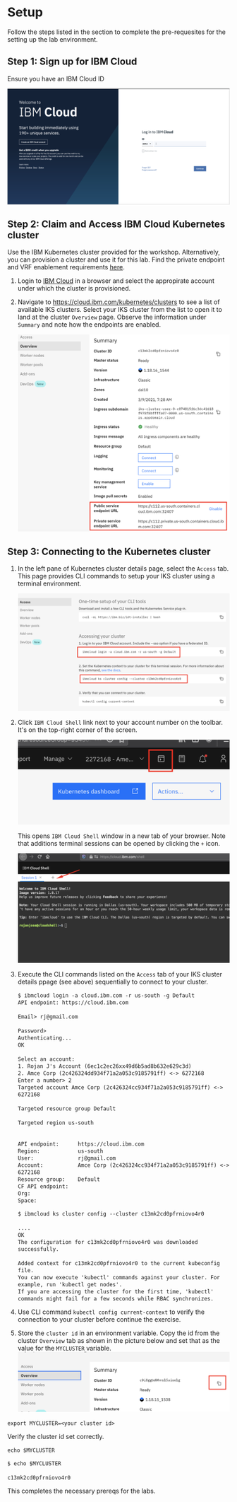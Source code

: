 
# Setup

Follow the steps listed in the section to complete the pre-requesites for the setting up the lab environment.

## Step 1: Sign up for IBM Cloud

Ensure you have an IBM Cloud ID

![Cloud Sign up](../images/ibm-cloud-sign-up.png)

## Step 2: Claim and Access IBM Cloud Kubernetes cluster

Use the IBM Kubernetes cluster provided for the workshop. Alternatively, you can provision a cluster and use it for this lab.
  Find the private endpoint and VRF enablement requirements [here](https://cloud.ibm.com/docs/Log-Analysis-with-LogDNA?topic=Log-Analysis-with-LogDNA-config_agent_kube_cluster#config_agent_kube_cluster_step4).

1. Login to [IBM Cloud](https://cloud.ibm.com) in a browser and select the appropirate account under which the cluster is provisioned.

1. Navigate to https://cloud.ibm.com/kubernetes/clusters to see a list of available IKS clusters. Select your IKS cluster from the list to open it to land at the cluster `Overview` page. Observe the information under `Summary` and note how the endpoints are enabled.

    ![IKS Private Endpoints Enabled](images/iks_private_endpoint-enabled.png)

## Step 3: Connecting to the Kubernetes cluster

1. In the left pane of Kubernetes cluster details page, select the `Access` tab. This page provides CLI commands to setup your IKS cluster using a terminal environment.

    ![Access IKS Cluster](images/access_iks_cluster.png)

1. Click `IBM Cloud Shell` link next to your account number on the toolbar. It's on the top-right corner of the screen. 

    ![Access IKS Cluster](images/cloud-shell-link.png)

    This opens `IBM Cloud Shell` window in a new tab of your browser. Note that additions terminal sessions can be opened by clicking the `+` icon.

    ![Access IKS Cluster](images/cloud-shell-session.png)


1. Execute the CLI commands listed on the `Access` tab of your IKS cluster details ppage (see above) sequentially to connect to your cluster.

    ```
    $ ibmcloud login -a cloud.ibm.com -r us-south -g Default
    API endpoint: https://cloud.ibm.com

    Email> rj@gmail.com

    Password> 
    Authenticating...
    OK

    Select an account:
    1. Rojan J's Account (6ec1c2ec26xx49d6b5ad8b632e629c3d)
    2. Amce Corp (2c426324dd934f71a2a053c9185791ff) <-> 6272168
    Enter a number> 2
    Targeted account Amce Corp (2c426324cc934f71a2a053c9185791ff) <-> 6272168

    Targeted resource group Default

    Targeted region us-south

                          
    API endpoint:      https://cloud.ibm.com   
    Region:            us-south   
    User:              rj@gmail.com   
    Account:           Amce Corp (2c426324cc934f71a2a053c9185791ff) <-> 6272168   
    Resource group:    Default   
    CF API endpoint:      
    Org:                  
    Space:                
    ```

    ```
    $ ibmcloud ks cluster config --cluster c13mk2cd0pfrniovo4r0

    ....
    OK
    The configuration for c13mk2cd0pfrniovo4r0 was downloaded successfully.

    Added context for c13mk2cd0pfrniovo4r0 to the current kubeconfig file.
    You can now execute 'kubectl' commands against your cluster. For example, run 'kubectl get nodes'.
    If you are accessing the cluster for the first time, 'kubectl' commands might fail for a few seconds while RBAC synchronizes.

    ```

1. Use CLI command `kubectl config current-context` to verify the connection to your cluster before continue the exercise.

1. Store the `cluster id` in an environment variable.
  Copy the id from the cluster `Overview` tab as shown in the picture below and set that as the value for the `MYCLUSTER` variable.
  ![Grab cluster id](images/iks-cluster-id.png)
  ```
  export MYCLUSTER=<your cluster id>
  ```
  Verify the cluster id set correctly.
  ```
  echo $MYCLUSTER
  ```
  ```
  $ echo $MYCLUSTER

  c13mk2cd0pfrniovo4r0
  ```


This completes the necessary prereqs for the labs.